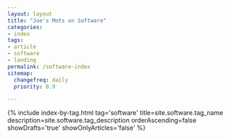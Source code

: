```yaml
---
layout: layout
title: "Joe's Mots on Software"
categories:
- index
tags:
- article
- software
- landing
permalink: /software-index
sitemap:
  changefreq: daily
  priority: 0.9

---
```


{% include index-by-tag.html tag='software' title=site.software.tag_name description=site.software.tag_description orderAscending=false showDrafts='true' showOnlyArticles='false' %}
